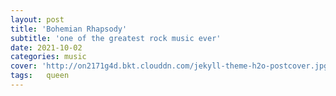 ```yaml
---
layout: post
title: 'Bohemian Rhapsody'
subtitle: 'one of the greatest rock music ever'
date: 2021-10-02
categories: music
cover: 'http://on2171g4d.bkt.clouddn.com/jekyll-theme-h2o-postcover.jpg'
tags:   queen
---
```

